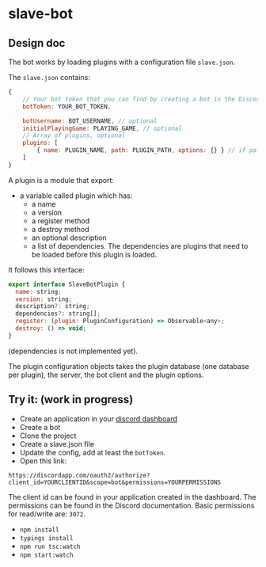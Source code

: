 # slave-bot

## Design doc

The bot works by loading plugins with a configuration file `slave.json`.

The `slave.json` contains:

```js
{
    // Your bot token that you can find by creating a bot in the Discord dashboard
    botToken: YOUR_BOT_TOKEN,

    botUsername: BOT_USERNAME, // optional
    initialPlayingGame: PLAYING_GAME, // optional
    // Array of plugins, optional
    plugins: [
        { name: PLUGIN_NAME, path: PLUGIN_PATH, options: {} } // if path is missing, the plugin is a name from the plugins folder
    ]
}
```

A plugin is a module that export:

* a variable called plugin which has:
    + a name
    + a version
    + a register method
    + a destroy method
    + an optional description
    + a list of dependencies. The dependencies are plugins that need to be loaded before this plugin is loaded.

It follows this interface:
```js
export interface SlaveBotPlugin {
  name: string;
  version: string;
  description?: string;
  dependencies?: string[];
  register: (plugin: PluginConfiguration) => Observable<any>;
  destroy: () => void;
}
```

(dependencies is not implemented yet).


The plugin configuration objects takes the plugin database (one database per plugin), the server, the bot client and the plugin options.


## Try it: (work in progress)

* Create an application in your [discord dashboard](https://discordapp.com/developers/applications/me#top)
* Create a bot
* Clone the project
* Create a slave.json file
* Update the config, add at least the `botToken`.
* Open this link:

`https://discordapp.com/oauth2/authorize?client_id=YOURCLIENTID&scope=bot&permissions=YOURPERMISSIONS`

The client id can be found in your application created in the dashboard.
The permissions can be found in the Discord documentation. Basic permissions for read/write are: `3072`.

* `npm install`
* `typings install`
* `npm run tsc:watch`
* `npm start:watch`

